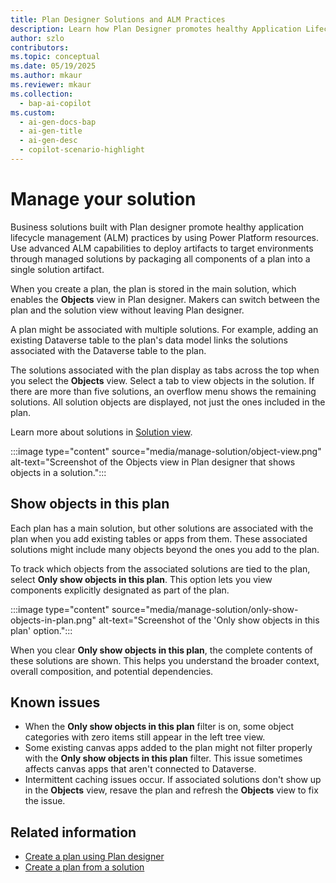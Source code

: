 ```yaml
---
title: Plan Designer Solutions and ALM Practices  
description: Learn how Plan Designer promotes healthy Application Lifecycle Management (ALM) practices by packaging plan components into solutions for advanced ALM capabilities.  
author: szlo  
contributors:  
ms.topic: conceptual  
ms.date: 05/19/2025  
ms.author: mkaur  
ms.reviewer: mkaur  
ms.collection:  
  - bap-ai-copilot  
ms.custom:  
  - ai-gen-docs-bap  
  - ai-gen-title  
  - ai-gen-desc  
  - copilot-scenario-highlight  
---
```


# Manage your solution

Business solutions built with Plan designer promote healthy application lifecycle management (ALM) practices by using Power Platform resources. Use advanced ALM capabilities to deploy artifacts to target environments through managed solutions by packaging all components of a plan into a single solution artifact.

When you create a plan, the plan is stored in the main solution, which enables the **Objects** view in Plan designer. Makers can switch between the plan and the solution view without leaving Plan designer.

A plan might be associated with multiple solutions. For example, adding an existing Dataverse table to the plan's data model links the solutions associated with the Dataverse table to the plan.

The solutions associated with the plan display as tabs across the top when you select the **Objects** view. Select a tab to view objects in the solution. If there are more than five solutions, an overflow menu shows the remaining solutions. All solution objects are displayed, not just the ones included in the plan.

Learn more about solutions in [Solution view](/power-apps/maker/data-platform/solutions-area).

:::image type="content" source="media/manage-solution/object-view.png" alt-text="Screenshot of the Objects view in Plan designer that shows objects in a solution.":::

## Show objects in this plan

Each plan has a main solution, but other solutions are associated with the plan when you add existing tables or apps from them. These associated solutions might include many objects beyond the ones you add to the plan.

To track which objects from the associated solutions are tied to the plan, select **Only show objects in this plan**. This option lets you view components explicitly designated as part of the plan. 

:::image type="content" source="media/manage-solution/only-show-objects-in-plan.png" alt-text="Screenshot of the 'Only show objects in this plan' option.":::

When you clear **Only show objects in this plan**, the complete contents of these solutions are shown. This helps you understand the broader context, overall composition, and potential dependencies.

## Known issues

- When the **Only show objects in this plan** filter is on, some object categories with zero items still appear in the left tree view.
- Some existing canvas apps added to the plan might not filter properly with the **Only show objects in this plan** filter. This issue sometimes affects canvas apps that aren't connected to Dataverse.
- Intermittent caching issues occur. If associated solutions don't show up in the **Objects** view, resave the plan and refresh the **Objects** view to fix the issue.

## Related information

- [Create a plan using Plan designer](create-plan.md)
- [Create a plan from a solution](create-plan-from-solution.md)